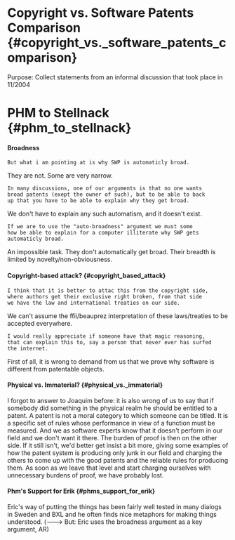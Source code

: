 # Copyright vs. Software Patents Comparison {#copyright_vs._software_patents_comparison}

Purpose: Collect statements from an informal discussion that took place
in 11/2004

# PHM to Stellnack {#phm_to_stellnack}

#### Broadness

`But what i am pointing at is why SWP is automaticly broad.`

They are not. Some are very narrow.

`In many discussions, one of our arguments is that no one wants`\
`broad patents (exept the owner of such), but to be able to back`\
`up that you have to be able to explain why they get broad.`

We don\'t have to explain any such automatism, and it doesn\'t exist.

`If we are to use the "auto-broadness" argument we must some`\
`how be able to explain for a computer illiterate why SWP gets`\
`automaticly broad.`

An impossible task. They don\'t automatically get broad. Their breadth
is limited by novelty/non-obviousness.

#### Copyright-based attack? {#copyright_based_attack}

`I think that it is better to attac this from the copyright side,`\
`where authors get their exclusive right broken, from that side`\
`we have the law and international treaties on our side.`

We can\'t assume the ffii/beauprez interpretation of these laws/treaties
to be accepted everywhere.

`I would really appreciate if someone have that magic reasoning,`\
`that can explain this to, say a person that never ever has surfed`\
`the internet.`

First of all, it is wrong to demand from us that we prove why software
is different from patentable objects.

#### Physical vs. Immaterial? {#physical_vs._immaterial}

I forgot to answer to Joaquim before: it is also wrong of us to say that
if somebody did something in the physical realm he should be entitled to
a patent. A patent is not a moral category to which someone can be
titled. It is a specific set of rules whose performance in view of a
function must be measured. And we as software experts know that it
doesn\'t perform in our field and we don\'t want it there. The burden of
proof is then on the other side. If it still isn\'t, we\'d better get
insist a bit more, giving some examples of how the patent system is
producing only junk in our field and charging the others to come up with
the good patents and the reliable rules for producing them. As soon as
we leave that level and start charging ourselves with unnecessary
burdens of proof, we have probably lost.

#### Phm\'s Support for Erik {#phms_support_for_erik}

Eric\'s way of putting the things has been fairly well tested in many
dialogs in Sweden and BXL and he often finds nice metaphors for making
things understood. (\-\--\> But: Eric uses the broadness argument as a
key argument, AR)
